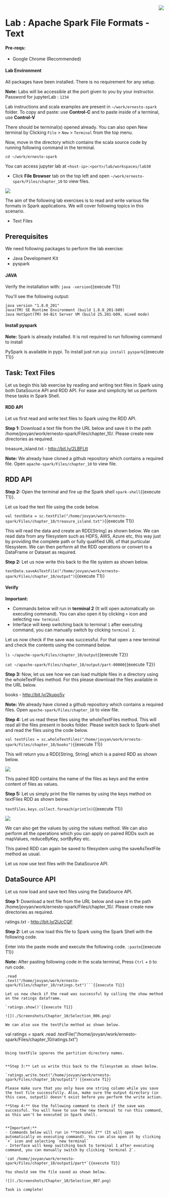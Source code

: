 <img align="right" src="./logo-small.png">

# Lab : Apache Spark File Formats - Text

#### Pre-reqs:
- Google Chrome (Recommended)

#### Lab Environment
All packages have been installed. There is no requirement for any setup.

**Note:** Labs will be accessible at the port given to you by your instructor. Password for jupyterLab : `1234`

Lab instructions and scala examples are present in `~/work/ernesto-spark` folder. To copy and paste: use **Control-C** and to paste inside of a terminal, use **Control-V**

There should be terminal(s) opened already. You can also open New terminal by Clicking `File` > `New` > `Terminal` from the top menu.

Now, move in the directory which contains the scala source code by running following command in the terminal.

`cd ~/work/ernesto-spark`

You can access jupyter lab at `<host-ip>:<port>/lab/workspaces/lab30`

- Click **File Browser** tab on the top left and open `~/work/ernesto-spark/Files/chapter_10` to view files.

![](./Screenshots/files.png)

The aim of the following lab exercises is to read and write various file formats in Spark applications.
We will cover following topics in this scenario.
- Text Files

## Prerequisites

We need following packages to perform the lab exercise: 
- Java Development Kit
- pyspark


#### JAVA
Verify the installation with: `java -version`{{execute T1}} 

You'll see the following output:

```
java version "1.8.0_201"
Java(TM) SE Runtime Environment (build 1.8.0_201-b09)
Java HotSpot(TM) 64-Bit Server VM (build 25.201-b09, mixed mode)
```


#### Install pyspark

**Note:** Spark is already installed. It is not required to run following command to install

PySpark is available in pypi. To install just run `pip install pyspark`{{execute T1}} 

## Task: Text Files

Let us begin this lab exercise by reading and writing text files in Spark using both DataSource API and RDD API. For ease and simplicity let us perform these tasks in Spark Shell.


#### RDD API
Let us first read and write text files to Spark using the RDD API.

**Step 1:** Download a text file from the URL below and save it in the path /home/jovyan/work/ernesto-spark/Files/chapter_10/. Please create new directories as required. 

treasure_island.txt - http://bit.ly/2LBFLtt

**Note:** We already have cloned a github repository which contains a required file. Open `apache-spark/Files/chapter_10` to view file.

## RDD API


**Step 2:** Open the terminal and fire up the Spark shell `spark-shell`{{execute T1}}.

Let us load the text file using the code below.

`val textData = sc.textFile("/home/jovyan/work/ernesto-spark/Files/chapter_10/treasure_island.txt")`{{execute T1}} 

This will read the data and create an RDD[String] as shown below. We can read data from any filesystem such as HDFS, AWS, Azure etc, this way just by providing the complete path or fully qualified URL of that purticular filesystem. We can then perform all the RDD operations or convert to a DataFrame or Dataset as required.

**Step 2:** Let us now write this back to the file system as shown below.

`textData.saveAsTextFile("/home/jovyan/work/ernesto-spark/Files/chapter_10/output")`{{execute T1}} 


#### Verify

**Important:** 
- Commands below will run in **terminal 2** (It will open automatically on executing command). You can also open it by clicking `+` icon and selecting `new terminal`
- Interface will keep switching back to terminal `1` after executing command, you can manually switch by clicking `terminal 2`.

Let us now check if the save was successful. For that open a new terminal and check the contents using the command below.

`ls ~/apache-spark/Files/chapter_10/output`{{execute T2}} 

`cat ~/apache-spark/Files/chapter_10/output/part-00000`{{execute T2}} 


 

**Step 3:** Now, let us see how we can load multiple files in a directory using the wholeTextFiles method. For this please download the files available in the URL below.

books - http://bit.ly/2kupo5v

**Note:** We already have cloned a github repository which contains a required files. Open `apache-spark/Files/chapter_10` to view file.

**Step 4:** Let us read these files using the wholeTextFiles method. This will read all the files present in books folder. Please switch back to Spark-shell and read the files using the code below.

`val textFiles = sc.wholeTextFiles("/home/jovyan/work/ernesto-spark/Files/chapter_10/books")`{{execute T1}} 

This will return you a RDD[String, String] which is a paired RDD as shown below.

![](./Screenshots/Chapter_10/Selection_004.png)

This paired RDD contains the name of the files as keys and the entire content of files as values.



**Step 5:** Let us simply print the file names by using the keys method on textFiles RDD as shown below.

`textFiles.keys.collect.foreach(println)`{{execute T1}} 

![](./Screenshots/Chapter_10/Selection_005.png)

We can also get the values by using the values method. We can also perform all the operations which you can apply on paired RDDs such as mapValues, reduceByKey, sortByKey etc.

This paired RDD can again be saved to filesystem using the saveAsTextFile method as usual.

Let us now use text files with the DataSource API.

## DataSource API

Let us now load and save text files using the DataSource API.

**Step 1:** Download a text file from the URL below and save it in the path /home/jovyan/work/ernesto-spark/Files/chapter_10/. Please create new directories as required. 

ratings.txt - http://bit.ly/2lJcCQF


**Step 2:** Let us now load this file to Spark using the Spark Shell with the following code.

Enter into the paste mode and execute the following code.
`:paste`{{execute T1}}

**Note:** After pasting following code in the scala terminal, Press  `Ctrl` + `D` to run code.

```val ratings = spark
.read
.text("/home/jovyan/work/ernesto-spark/Files/chapter_10/ratings.txt")```{{execute T1}} 

Let us now check if the read was successful by calling the show method on the ratings dataframe.

`ratings.show()`{{execute T1}} 

![](./Screenshots/Chapter_10/Selection_006.png)

We can also use the textFile method as shown below.

```
val ratings = spark
.read
.textFile("/home/jovyan/work/ernesto-spark/Files/chapter_10/ratings.txt")
``` 

Using textFile ignores the partition directory names.


**Step 3:** Let us write this back to the filesystem as shown below.

`ratings.write.text("/home/jovyan/work/ernesto-spark/Files/chapter_10/output1")`{{execute T1}} 

Please make sure that you only have one string column while you save the text file successfully. Also, make sure the output directory (in this case, output1) doesn't exist before you perform the write action.

**Step 4:** Use the following command to check if the save was successful. You will have to use the new terminal to run this command, as this won't be executed in Spark shell.


**Important:** 
- Commands below will run in **terminal 2** (It will open automatically on executing command). You can also open it by clicking `+` icon and selecting `new terminal`
- Interface will keep switching back to terminal 1 after executing command, you can manually switch by clicking `terminal 2`.

`cat /home/jovyan/work/ernesto-spark/Files/chapter_10/output1/part*`{{execute T2}}

You should see the file saved as shown below.

![](./Screenshots/Chapter_10/Selection_007.png)

Task is complete!

































































































